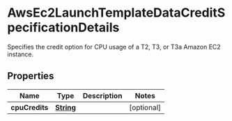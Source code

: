 

# AwsEc2LaunchTemplateDataCreditSpecificationDetails

 Specifies the credit option for CPU usage of a T2, T3, or T3a Amazon EC2 instance. 

## Properties

| Name | Type | Description | Notes |
|------------ | ------------- | ------------- | -------------|
|**cpuCredits** | [**String**](String.md) |  |  [optional] |



